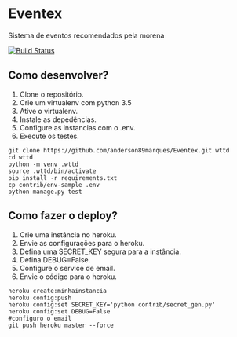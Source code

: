 # Eventex

Sistema de eventos recomendados pela morena

[![Build Status](https://travis-ci.org/anderson89marques/Eventex.svg?branch=master)](https://travis-ci.org/anderson89marques/Eventex)

## Como desenvolver?

1. Clone o repositório.
2. Crie um virtualenv com python 3.5
3. Ative o virtualenv.
4. Instale as depedências.
5. Configure as instancias com o .env.
6. Execute os testes.

```console
git clone https://github.com/anderson89marques/Eventex.git wttd
cd wttd
python -m venv .wttd
source .wttd/bin/activate
pip install -r requirements.txt
cp contrib/env-sample .env
python manage.py test
```

## Como fazer o deploy?
1. Crie uma instância no heroku.
2. Envie as configurações para o heroku.
3. Defina uma SECRET_KEY segura para a instância.
4. Defina DEBUG=False.
5. Configure o service de email.
6. Envie o código para o heroku.

```console
heroku create:minhainstancia
heroku config:push
heroku config:set SECRET_KEY='python contrib/secret_gen.py'
heroku config:set DEBUG=False
#configuro o email
git push heroku master --force 
```